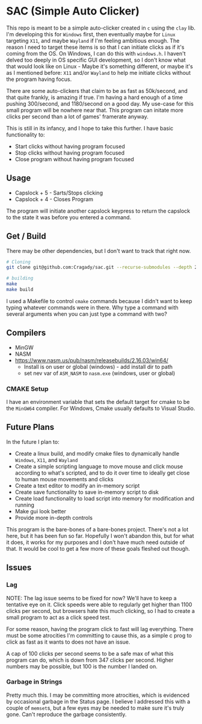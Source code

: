 # SAC (Simple Auto Clicker)

This repo is meant to be a simple auto-clicker created in `c` using the `clay` lib. I'm developing this for `Windows` first, then eventually maybe for `Linux` targeting `X11`, and maybe `Wayland` if I'm feeling ambitious enough. The reason I need to target these items is so that I can initiate clicks as if it's coming from the OS. On Windows, I can do this with `windows.h`. I haven't delved too deeply in OS specific GUI development, so I don't know what that would look like on Linux - Maybe it's something different, or maybe it's as I mentioned before: `X11` and/or `Wayland` to help me initiate clicks without the program having focus.

There are some auto-clickers that claim to be as fast as 50k/second, and that quite frankly, is amazing if true. I'm having a hard enough of a time pushing 300/second, and 1180/second on a good day. My use-case for this small program will be nowhere near that. This program can initate more clicks per second than a lot of games' framerate anyway.

This is still in its infancy, and I hope to take this further. I have basic functionality to:

* Start clicks without having program focused
* Stop clicks without having program focused
* Close program without having program focused

## Usage

* Capslock + 5 - Sarts/Stops clicking
* Capslock + 4 - Closes Program

The program will initiate another capslock keypress to return the capslock to the state it was before you entered a command.

## Get / Build

There may be other dependencies, but I don't want to track that right now.

```sh
# Cloning
git clone git@github.com:Cragady/sac.git --recurse-submodules --depth 2 -j8
```

```sh
# building
make
make build
```

I used a Makefile to control `cmake` commands because I didn't want to keep typing whatever commands were in there. Why type a command with several arguments when you can just type a command with two?

## Compilers

* MinGW
* NASM
* https://www.nasm.us/pub/nasm/releasebuilds/2.16.03/win64/
  * Install is on user or global (windows) - add install dir to path
  * set nev var of `ASM_NASM` to `nasm.exe` (windows, user or global)

### CMAKE Setup

I have an environment variable that sets the default target for cmake to be the `MinGW64` compiler. For Windows, Cmake usually defaults to Visual Studio.

## Future Plans

In the future I plan to:

* Create a linux build, and modify cmake files to dynamically handle `Windows`, `X11`, and `Wayland`
* Create a simple scripting language to move mouse and click mouse according to what's scripted, and to do it over time to ideally get close to human mouse movements and clicks
* Create a text editor to modify an in-memory script
* Create save functionality to save in-memory script to disk
* Create load functionality to load script into memory for modification and running
* Make gui look better
* Provide more in-depth controls

This program is the bare-bones of a bare-bones project. There's not a lot here, but it has been fun so far. Hopefully I won't abandon this, but for what it does, it works for my purposes and I don't have much need outside of that. It would be cool to get a few more of these goals fleshed out though.

## Issues

### Lag

NOTE: The lag issue seems to be fixed for now? We'll have to keep a tentative eye on it. Click speeds were able to regularly get higher than 1100 clicks per second, but browsers hate this much clicking, so I had to create a small program to act as a click speed test.

For some reason, having the program click to fast will lag everything. There must be some atrocities I'm committing to cause this, as a simple c prog to click as fast as it wants to does not have an issue.

A cap of 100 clicks per second seems to be a safe max of what this program can do, which is down from 347 clicks per second. Higher numbers may be possible, but 100 is the number I landed on.

### Garbage in Strings

Pretty much this. I may be committing more atrocities, which is evidenced by occasional garbage in the Status page. I believe I addressed this with a couple of `memset`s, but a few eyes may be needed to make sure it's truly gone. Can't reproduce the garbage consistently.
